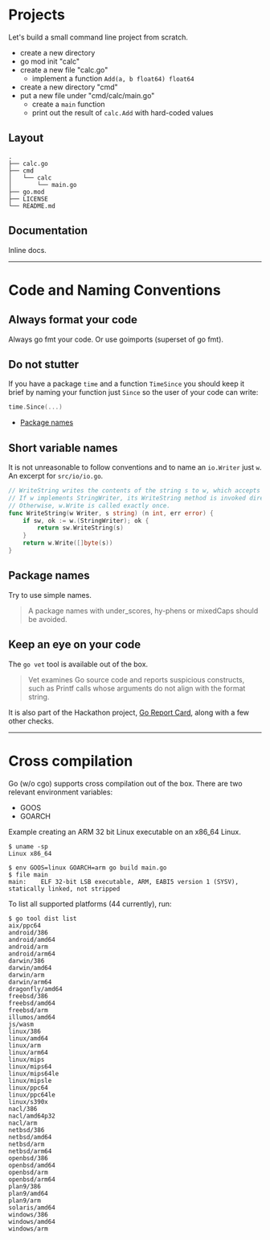 # Projects

Let's build a small command line project from scratch.

* create a new directory
* go mod init "calc"
* create a new file "calc.go"
    * implement a function `Add(a, b float64) float64`
* create a new directory "cmd"
* put a new file under "cmd/calc/main.go"
    * create a `main` function
    * print out the result of `calc.Add` with hard-coded values

## Layout

```
.
├── calc.go
├── cmd
│   └── calc
│       └── main.go
├── go.mod
├── LICENSE
└── README.md
```

## Documentation

Inline docs.

----

# Code and Naming Conventions

## Always format your code

Always go fmt your code. Or use goimports (superset of go fmt).

## Do not stutter

If you have a package `time` and a function `TimeSince` you should keep it brief by naming your function just `Since` so the user of your code can write:

```go
time.Since(...)
```

* [Package names](https://blog.golang.org/package-names)

## Short variable names

It is not unreasonable to follow conventions and to name an `io.Writer` just
`w`. An excerpt for `src/io/io.go`.

```go
// WriteString writes the contents of the string s to w, which accepts a slice of bytes.
// If w implements StringWriter, its WriteString method is invoked directly.
// Otherwise, w.Write is called exactly once.
func WriteString(w Writer, s string) (n int, err error) {
	if sw, ok := w.(StringWriter); ok {
		return sw.WriteString(s)
	}
	return w.Write([]byte(s))
}
```

## Package names

Try to use simple names.

> A package names with under_scores, hy-phens or mixedCaps should be avoided.

## Keep an eye on your code

The `go vet` tool is available out of the box.

> Vet examines Go source code and reports suspicious constructs, such as Printf
> calls whose arguments do not align with the format string.

It is also part of the Hackathon project, [Go Report
Card](https://goreportcard.com/), along with a few other checks.


----

# Cross compilation

Go (w/o cgo) supports cross compilation out of the box. There are two relevant environment variables:

* GOOS
* GOARCH

Example creating an ARM 32 bit Linux executable on an x86_64 Linux.

```
$ uname -sp
Linux x86_64

$ env GOOS=linux GOARCH=arm go build main.go
$ file main
main:    ELF 32-bit LSB executable, ARM, EABI5 version 1 (SYSV), statically linked, not stripped
```

To list all supported platforms (44 currently), run:

```shell
$ go tool dist list
aix/ppc64
android/386
android/amd64
android/arm
android/arm64
darwin/386
darwin/amd64
darwin/arm
darwin/arm64
dragonfly/amd64
freebsd/386
freebsd/amd64
freebsd/arm
illumos/amd64
js/wasm
linux/386
linux/amd64
linux/arm
linux/arm64
linux/mips
linux/mips64
linux/mips64le
linux/mipsle
linux/ppc64
linux/ppc64le
linux/s390x
nacl/386
nacl/amd64p32
nacl/arm
netbsd/386
netbsd/amd64
netbsd/arm
netbsd/arm64
openbsd/386
openbsd/amd64
openbsd/arm
openbsd/arm64
plan9/386
plan9/amd64
plan9/arm
solaris/amd64
windows/386
windows/amd64
windows/arm
```
